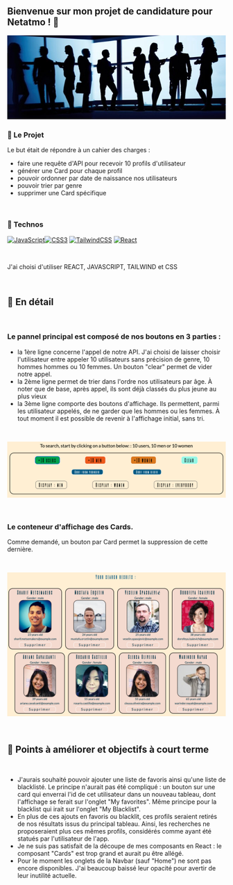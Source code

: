 ## Bienvenue sur mon projet de candidature pour Netatmo ! :office:

![cover](https://github.com/clem0316/Projet_Netatmo/blob/f5fb0b971cd948f175ffb6fe4645f587ea47ca2e/img/image3.jpg)

### :rocket: Le Projet
Le but était de répondre à un cahier des charges :
- faire une requête d'API pour recevoir 10 profils d'utilisateur
- générer une Card pour chaque profil
- pouvoir ordonner par date de naissance nos utilisateurs
- pouvoir trier par genre
- supprimer une Card spécifique 

<br/>

### :floppy_disk: Technos
<p align="left"> <a href="https://developer.mozilla.org/en-US/docs/Web/JavaScript" target="_blank" rel="noreferrer"><img src="https://raw.githubusercontent.com/danielcranney/readme-generator/main/public/icons/skills/javascript-colored.svg" width="36" height="36" alt="JavaScript" /></a><a href="https://www.w3.org/TR/CSS/#css" target="_blank" rel="noreferrer"><img src="https://raw.githubusercontent.com/danielcranney/readme-generator/main/public/icons/skills/css3-colored.svg" width="36" height="36" alt="CSS3" /></a> <a href="https://tailwindcss.com/" target="_blank" rel="noreferrer"><img src="https://raw.githubusercontent.com/danielcranney/readme-generator/main/public/icons/skills/tailwindcss-colored.svg" width="36" height="36" alt="TailwindCSS" /></a> <a href="https://reactjs.org/" target="_blank" rel="noreferrer"><img src="https://raw.githubusercontent.com/danielcranney/readme-generator/main/public/icons/skills/react-colored.svg" width="36" height="36" alt="React" /></a> </p>

<br/>

J'ai choisi d'utiliser REACT, JAVASCRIPT, TAILWIND et CSS

<br/>

## :pencil: En détail 

<br/>

### Le pannel principal est composé de nos boutons en 3 parties : 
- la 1ère ligne concerne l'appel de notre API. J'ai choisi de laisser choisir l'utilisateur entre appeler 10 utilisateurs sans précision de genre, 10 hommes hommes ou 10 femmes. Un bouton "clear" permet de vider notre appel. 
- la 2ème ligne permet de trier dans l'ordre nos utilisateurs par âge. À noter que de base, après appel, ils sont déjà classés du plus jeune au plus vieux
- la 3ème ligne comporte des boutons d'affichage. Ils permettent, parmi les utilisateur appelés, de ne garder que les hommes ou les femmes. À tout moment il est possible de revenir à l'affichage initial, sans tri.

<br/>

![cover](https://github.com/clem0316/Projet_Netatmo/blob/d235ad1e3d0acffe0cc22f63350a7d29b4496b99/img/image1.png)

<br/>


### Le conteneur d'affichage des Cards.

Comme demandé, un bouton par Card permet la suppression de cette dernière. 

<br/>

![Cover](https://github.com/clem0316/Projet_Netatmo/blob/5dc1a9e310e94035c4098f1eda3250ec0732b3b3/img/image2.png)

<br/>

## :bookmark: Points à améliorer et objectifs à court terme 

<br>

- J'aurais souhaité pouvoir ajouter une liste de favoris ainsi qu'une liste de blacklisté. Le principe n'aurait pas été compliqué : un bouton sur une card qui enverrai l'id de cet utilisateur dans un nouveau tableau, dont l'affichage se ferait sur l'onglet "My favorites". Même principe pour la blacklist qui irait sur l'onglet "My Blacklist".
- En plus de ces ajouts en favoris ou blacklit, ces profils seraient retirés de nos résultats issus du principal tableau. Ainsi, les recherches ne proposeraient plus ces mêmes profils, considérés comme ayant été statués par l'utilisateur de l'app.
- Je ne suis pas satisfait de la découpe de mes composants en React : le composant "Cards" est trop grand et aurait pu être allégé.
- Pour le moment les onglets de la Navbar (sauf "Home") ne sont pas encore disponibles. J'ai beaucoup baissé leur opacité pour avertir de leur inutilité actuelle.

  

